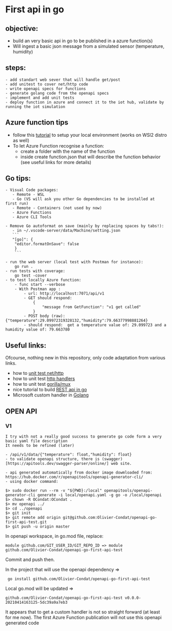 # First api in go

## objective:

   - build an very basic api in go to be published in a azure function(s)
   - Will ingest a basic json message from a simulated sensor (temperature, humidity)

## steps:
    - add standart web sever that will handle get/post
    - add unitest to cover net/http code
    - write openapi specs for functions
    - generate golang code from the openapi specs
    - implement and add unit tests
    - deploy function in azure and connect it to the iot hub, validate by running the iot simulation

## Azure function tips
   - follow this [tutorial](https://www.hildeberto.com/2021/01/azure-function-golang-2.html) to setup your local environment (works on WSl2 distro as well)
   - To let Azure Function recognise a function:
       - create a folder with the name of the function
       - inside create function.json that will describe the function behavior (see useful links for more details)

## Go tips:
    - Visual Code packages:
       - Remote - WSL
       - Go (VS will ask you other Go dependencies to be installed at first run)
       - Remote - Containers (not used by now)
       - Azure Functions
       - Azure CLI Tools

    - Remove Go autoformat on save (mainly by replacing spaces by tabs!):
       - in ~/.vscode-server/data/Machine/setting.json 
       ```     
       "[go]": {
        "editor.formatOnSave": false 
        }
        ```

    - run the web server (local test with Postman for instance):
        go run .
    - run tests with coverage: 
        go test -cover
    - to test locally Azure function:
        - func start --verbose
        - With Postman app : 
            - url: http://localhost:7071/api/v1
            - GET should respond: 
                {
                    "message from GetFunction": "v1 get called"
                }
            - POST body (raw): {"temperature":29.09972319328132,"humidity":79.66377998881264}
            - should respond:  get a temperature value of: 29.099723 and a humidity value of: 79.663780

## Useful links:

Ofcourse, nothing new in this repository, only code adaptation from various links.
- how to [unit test net/http](https://golang.org/src/net/http/httptest/example_test.go)
- how to unit test [http handlers](https://blog.questionable.services/article/testing-http-handlers-go/)
- how to unit test [gorilla/mux](https://stackoverflow.com/questions/34435185/unit-testing-for-functions-that-use-gorilla-mux-url-parameters)
- nice tutorial to build [REST api in go](https://dev.to/moficodes/build-your-first-rest-api-with-go-2gcj)
- Microsoft custom handler in [Golang](https://docs.microsoft.com/en-us/azure/azure-functions/functions-custom-handlers)


## OPEN API

### V1
    I try with not a really good success to generate go code form a very basic yaml file description
    It needs to be refined (later)

    - /api/v1/data/{"temperature": float,"humidity": float}
    - to validate openapi structure, there is (swagger)[https://apitools.dev/swagger-parser/online/] web site.

    - api generated automatically from docker image dowmloaded from: https://hub.docker.com/r/openapitools/openapi-generator-cli/
    - using docker command: 

```docker
$> sudo docker run --rm -v "${PWD}:/local" openapitools/openapi-generator-cli generate -i local/openapi.yaml -g go -o /local/openapi
$> chown -R OCondat:OCondat .
$> mv openapi ../
$> cd ../openapi
$> git init
$> git remote add origin git@github.com:Olivier-Condat/openapi-go-first-api-test.git
$> git push -u origin master
```
In openapi workspace, in go.mod file, replace:

```golang
module github.com/GIT_USER_ID/GIT_REPO_ID => module github.com/Olivier-Condat/openapi-go-first-api-test
```

Commit and push then. 

In the project that will use the openapi dependency =>
```golang
 go install github.com/Olivier-Condat/openapi-go-first-api-test
``` 
Local go.mod will be updated => 

```golang
github.com/Olivier-Condat/openapi-go-first-api-test v0.0.0-20210414163125-5dc39a9a7eb3
```

It appears that to get a custom handler is not so straight forward (at least for me now).
The first Azure Function publication will not use this openapi generated code
